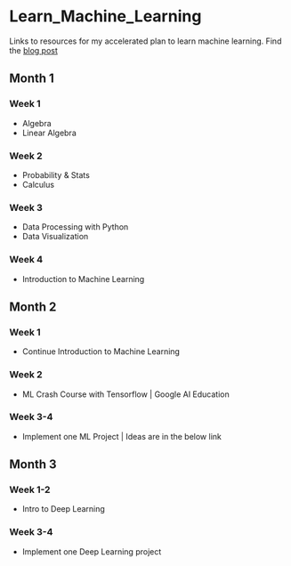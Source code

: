 # Learn_Machine_Learning
Links to resources for my accelerated plan to learn machine learning. 
Find the [blog post](https://intellipy.com/learn-machine-learning-in-three-months/)
## Month 1
### Week 1
- Algebra
- Linear Algebra
### Week 2
- Probability & Stats
- Calculus
### Week 3
- Data Processing with Python
- Data Visualization
### Week 4
- Introduction to Machine Learning
## Month 2
### Week 1
- Continue Introduction to Machine Learning
### Week 2
- ML Crash Course with Tensorflow | Google AI Education
### Week 3-4
- Implement one ML Project | Ideas are in the below link
## Month 3
### Week 1-2
- Intro to Deep Learning
### Week 3-4
- Implement one Deep Learning project
